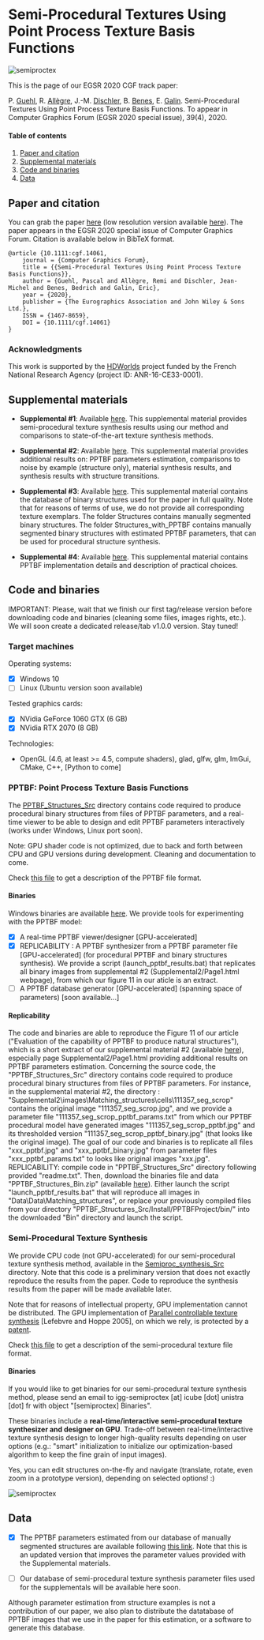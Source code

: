 # Semi-Procedural Textures Using Point Process Texture Basis Functions

<!--
![semiproctex](Images/teaser_bdd_structures.png)
![semiproctex](Images/teaser_1024.jpg)
-->

![semiproctex](Images/semiproctex.png)

This is the page of our EGSR 2020 CGF track paper:

P. [Guehl](http://pascal.guehl.pagesperso-orange.fr/index.html), R. [Allègre](https://igg.icube.unistra.fr/index.php/R%C3%A9mi_All%C3%A8gre), J.-M. [Dischler](https://dpt-info.di.unistra.fr/~dischler/), B. [Benes](http://hpcg.purdue.edu/bbenes/), E. [Galin](https://perso.liris.cnrs.fr/eric.galin/).
Semi-Procedural Textures Using Point Process Texture Basis Functions.
To appear in Computer Graphics Forum (EGSR 2020 special issue), 39(4),
2020.

#### Table of contents

1. [Paper and citation](#Paper-and-citation)
2. [Supplemental materials](#Supplemental-materials)
3. [Code and binaries](#Code-and-binaries)
4. [Data](#Data)

## Paper and citation

You can grab the paper [here](http://igg.unistra.fr/People/semiproctex/paper/semiproctex.pdf)
(low resolution version available [here](http://igg.unistra.fr/People/semiproctex/paper/semiproctex_lowres.pdf)). The paper appears in the EGSR 2020 special issue of Computer Graphics Forum. Citation is available below in BibTeX format.

```
@article {10.1111:cgf.14061,
    journal = {Computer Graphics Forum},
    title = {{Semi-Procedural Textures Using Point Process Texture Basis Functions}},
    author = {Guehl, Pascal and Allègre, Remi and Dischler, Jean-Michel and Benes, Bedrich and Galin, Eric},
    year = {2020},
    publisher = {The Eurographics Association and John Wiley & Sons Ltd.},
    ISSN = {1467-8659},
    DOI = {10.1111/cgf.14061}
}
```

<!--
## Note

This work can be seen as a small step in the spirit of the "Inverse Shade Trees" approach, being able to retrieve the appearance from an image as a graph of nodes and edit it interactively.

This work also tries to mix Research, Industry and Art to enhance the creativity and productivity of digital artists from the video game and film industries. Node-based texturing tools from industry (such as Substance Designer) could benefit from this kind of "art-directable" textures and materials to create complex appearances.
-->

### Acknowledgments
This work is supported by the [HDWorlds](http://hdworlds.unistra.fr/index.php/Accueil) project funded by the French National Research Agency (project ID: ANR-16-CE33-0001).

## Supplemental materials

<!--
### [1] Texture Synthesis Comparisons
-->

 - **Supplemental #1**: Available [here](http://igg.unistra.fr/People/semiproctex/data/Supplemental1_v100.zip). This supplemental material provides semi-procedural texture synthesis results using our method and comparisons to state-of-the-art texture synthesis methods.

<!--
 #### e.g.: Texture synthesis comparisons
 
 Database of 138 textures (cells, cracks, dots, lines, scratches, waves, networks, tilings, etc...) processed by 11 different texture synthesis methods. In these experiments, input textures are synthesized 2 times larger. Note: this is not a limit of our method, but due to some deep learning methods this already required between 1 and 2 months of computation even with GPUs...
 
 ![semiproctex](Images/texture_synthesis_comparisons_header.png)
 
 ![semiproctex](Images/texture_synthesis_comparisons_1024.jpg)
 -->
 
 <!--
 ### [2] PPTBF Parameters Estimation, Noise Comparisons and Material Synthesis
 -->
 
 - **Supplemental #2**: Available [here](http://igg.unistra.fr/People/semiproctex/data/Supplemental2_v100.zip). This supplemental material provides additional results on: PPTBF parameters estimation, comparisons to noise by example (structure only), material synthesis results, and synthesis results with structure transitions.
 
 <!--
 #### e.g.: PPTBF Parameter estimation (i.e. by-example procedural structures)
 
 Database of 147 segmented images (cells, cracks, dots, lines, scratches, waves, networks, tilings, etc...), from automatic parameter estimations to refinement and fine-tuning :
 
 ![semiproctex](Images/paramter_estimation_1024.png)
 
 #### e.g.: Material synthesis (with transitions)
 
 Database of 3D scanned materials and procedural PBR materials.
 
 ![semiproctex](Images/material_synthesis_spatiallyVarying_1024.png)
 -->
 
 <!--
 ### [3] Database of input exemplars
-->
 
 - **Supplemental #3**: Available [here](http://igg.unistra.fr/People/semiproctex/data/Supplemental3_v100.zip). This supplemental material contains the database of binary structures used for the paper in full quality. Note that for reasons of terms of use, we do not provide all corresponding texture exemplars. The folder Structures contains manually segmented binary structures. The
 folder Structures_with_PPTBF contains manually segmented binary structures with estimated PPTBF
 parameters, that can be used for procedural structure synthesis.
 
 - **Supplemental #4**: Available [here](http://igg.unistra.fr/People/semiproctex/paper/Supplemental4.pdf). This supplemental material contains PPTBF implementation details and description of practical choices.
 
 <!--
 #### e.g.: Database of Textures
 
  Database of approximately 150 textures, 10 scanned materials and 10 procedural PBR materials. More to come...
 
 ![semiproctex](Images/bdd_textures_1024.png)
 -->

## Code and binaries

IMPORTANT: Please, wait that we finish our first tag/release version before downloading code and binaries (cleaning some files, images rights, etc.). We will soon create a dedicated release/tab v1.0.0 version. Stay tuned!

### Target machines

Operating systems:
- [x] Windows 10
- [ ] Linux (Ubuntu version soon available)

Tested graphics cards:
- [x] NVidia GeForce 1060 GTX (6 GB)
- [x] NVidia RTX 2070 (8 GB)

Technologies:
- OpenGL (4.6, at least >= 4.5, compute shaders), glad, glfw, glm, ImGui, CMake, C++, [Python to come]

### PPTBF: Point Process Texture Basis Functions

 The [PPTBF_Structures_Src](PPTBF_Structures_Src) directory contains code required to produce
 procedural binary structures from files of PPTBF parameters, and a real-time viewer to be able
 to design and edit PPTBF parameters interactively (works under Windows, Linux port soon).
 
<!--
 More tools to come (e.g.: PPTBF database generator, spanning the space of PPTBF parameters).
-->

 Note: GPU shader code is not optimized, due to back and forth between CPU and GPU versions during development. Cleaning and documentation to come.
 
 Check [this file](PPTBF_file_format.txt) to get a description of the PPTBF file format.

#### Binaries
 
 Windows binaries are available [here](http://igg.unistra.fr/people/semiproctex/PPTBF_Structures_Bin.zip). We provide tools for experimenting with the PPTBF model:
 - [x] A real-time PPTBF viewer/designer [GPU-accelerated]
 - [x] REPLICABILITY : A PPTBF synthesizer from a PPTBF parameter file [GPU-accelerated] (for procedural PPTBF and binary structures synthesis). We provide a script (launch_pptbf_results.bat) that replicates all binary images from supplemental #2 (Supplemental2/Page1.html webpage), from which our figure 11 in our aticle is an extract.
 - [ ] A PPTBF database generator [GPU-accelerated] (spanning space of parameters) [soon available...]

<!--
 #### e.g.: Real-time PPTBF viewer/designer
  
 A single PPTBF incorporates multiple binary structures with different topologies, that are only revealed by different thresholds, especially when blending window functions.
 
 ![semiproctex](Images/tools_editing_1024.png)
 -->
 
#### Replicability
 
The code and binaries are able to reproduce the Figure 11 of our article ("Evaluation of the capability of PPTBF to produce natural structures"), which is a short extract of our supplemental material #2 (available [here](http://igg.unistra.fr/People/semiproctex/data/Supplemental2_v100.zip)), especially page Supplemental2/Page1.html providing additional results on PPTBF parameters estimation.
Concerning the source code, the "PPTBF_Structures_Src" directory contains code required to produce procedural binary structures from files of PPTBF parameters. For instance, in the supplemental material #2, the directory : "Supplemental2\images\Matching_structures\cells\111357_seg_scrop" contains the original image "111357_seg_scrop.jpg", and we provide a parameter file "111357_seg_scrop_pptbf_params.txt" from which our PPTBF procedural model have generated images "111357_seg_scrop_pptbf.jpg" and its thresholded version "111357_seg_scrop_pptbf_binary.jpg" (that looks like the original image). The goal of our code and binaries is to replicate all files "xxx_pptbf.jpg" and "xxx_pptbf_binary.jpg" from parameter files "xxx_pptbf_params.txt" to looks like original images "xxx.jpg".
REPLICABILITY: compile code in "PPTBF_Structures_Src" directory following provided "readme.txt". Then, download the binaries file and data "PPTBF_Structures_Bin.zip" (available [here](http://igg.unistra.fr/people/semiproctex/PPTBF_Structures_Bin.zip)). Either launch the script "launch_pptbf_results.bat" that will reproduce all images in "Data\Data\Matching_structures", or replace your previously compiled files from your directory "PPTBF_Structures_Src/Install/PPTBFProject/bin/" into the downloaded "Bin" directory and launch the script.
 
### Semi-Procedural Texture Synthesis
 
 We provide CPU code (not GPU-accelerated) for our semi-procedural texture synthesis method, available in the
 [Semiproc_synthesis_Src](Semiproc_synthesis_Src) directory. Note that this code is a preliminary version that
 does not exactly reproduce the results from the paper. Code to reproduce the synthesis results from the paper
 will be made available later.
 
 Note that for reasons of intellectual property, GPU implementation cannot be distributed.
 The GPU implementation of [Parallel controllable texture synthesis](https://dl.acm.org/doi/10.1145/1073204.1073261)
 [Lefebvre and Hoppe 2005], on which we rely, is protected by a [patent](https://www.lens.org/lens/patent/094-594-510-321-623).
 
<!--
 The [Semiproc_synthesis_Src](Semiproc_synthesis_Src) directory contains code required to synthesize
 textures from files of our semi-procedural texture synthesis parameters and PPTBF parameters (works under Windows, Linux port soon). Work in progress...
-->

 Check [this file](semiProcTex_file_format.txt) to get a description of the semi-procedural texture file format.
 
#### Binaries

If you would like to get binaries for our semi-procedural texture synthesis method, please send an email to
igg-semiproctex [at] icube [dot] unistra [dot] fr with object "[semiproctex] Binaries".
 
<!--
 - [ ] The Semiproc_synthesis_Bin archive (file will be available soon. Cleaning some data and versioning...)
 contains Windows binaries for our semi-procedural texture synthesis method. The program is able
 to reproduce our texture synthesis results (i.e. color images) of Supplemental material #1.
 We provide the binaries of our GPU implementation. For reasons of intellectual property, the GPU code cannot be
 distributed). How to: just drag'n'drop input exemplar images onto software 2D viewport to automaticcaly synthesize texture (files are provided with the binaries).
-->
 
<!--
 Note that a software version will be made available soon
 Here is a beta version of our semi-procedural texture software synthesizer
-->

<!--
 - [ ] The Semiproctex_synthesis_CPU_Bin archive (file will be available soon. Cleaning some data and versioning...)
 is a CPU (not GPU-accelerated) version of our semi-procedural texture synthesis method. More info to come about available
 features and parameters description.
 
 NOTE: The software/CPU version uses the same algorithms than the GPU version. But the GPU one is more than 10 times faster (even far more depending on options). So the software/CPU version is only useful to look at the code, not launching synthesis. But you can try and test.
 -->
 
These binaries include a **real-time/interactive semi-procedural texture synthesizer and designer on GPU**. Trade-off between real-time/interactive texture synthesis design to longer high-quality results depending on user options (e.g.: "smart" initialization to initialize our optimization-based algorithm to keep the fine grain of input images).
 
 Yes, you can edit structures on-the-fly and navigate (translate, rotate, even zoom in a prototype version), depending on selected options! :)
 
 ![semiproctex](Images/semiproctex_tools_1024.png)
  
 ## Data
 
 - [x] The PPTBF parameters estimated from our database of manually segmented structures are available
 following [this link](http://igg.unistra.fr/people/semiproctex/PPTBF_Parameters_v2.zip). Note
 that this is an updated version that improves the parameter values provided with the Supplemental
 materials.
  
 - [ ] Our database of semi-procedural texture synthesis parameter files used for the supplementals will be available here soon.
 
Although parameter estimation from structure examples is not a contribution of our paper, we also plan to
distribute the datatabase of PPTBF images that we use in the paper for this estimation, or a software
to generate this database.

<!--
- [ ] You will soon find a link to our database of PPTBF parameters. Our database of PPTBF is distributed in 93 files/banks according to combinations of values of point process "tiling types", window function "profil types" and feature function "mixture model" types (stored as ".txt" files), approximately 100 Mo. Then, intermediate PPTBF files are generated by spanning the space of continous PPTBF parameters [approximately 130 Go for 1.2 million images of PPTBF in .png format of dimension 400x400 pixels each].
-->
 
 <!--
 ### Important
 
 One or more textures bundled with this project have been created with images from [Textures.com](https://www.textures.com/). These images may not be redistributed by default. Please visit [www.textures.com](www.textures.com) for more information.
 
 Our database of binary structure exemplars have been manually segmented using filters from Photoshop (usually basic filters: curves, threshold, bilateral filter, etc...), then finished manually. Before we use the same process for each textures, our first textures have been processed non-uniformly.
 
 Method: most of the times, we downloaded textures from textures.com at 1024x1024 resolution, then crop a 512x512 part of it. The goal of our results and comparisons was to synthesize 1024x1024 images that look like the original exemplars (before cropping). But all original images have been segmented entirely, not only the crop. So, we are going to add a file indicating the web address of textures with the crop position so that people can download input exemplar and reproduce our results. But this is a time consuming task, so it will be done step by step !
 -->
 
<!--
### Prerequisites

### Getting started

 * Clone this repository.
 * ...
-->

